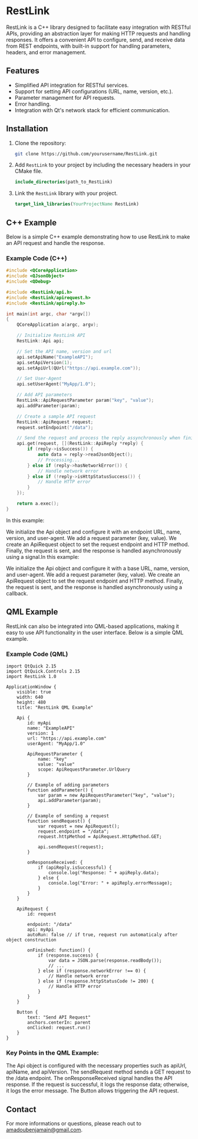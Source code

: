 # RestLink

RestLink is a C++ library designed to facilitate easy integration with RESTful APIs, providing an abstraction layer for making HTTP requests and handling responses. It offers a convenient API to configure, send, and receive data from REST endpoints, with built-in support for handling parameters, headers, and error management.

## Features

- Simplified API integration for RESTful services.
- Support for setting API configurations (URL, name, version, etc.).
- Parameter management for API requests.
- Error handling.
- Integration with Qt's network stack for efficient communication.

## Installation

1. Clone the repository:

    ```bash
    git clone https://github.com/yourusername/RestLink.git
    ```

2. Add `RestLink` to your project by including the necessary headers in your CMake file.

    ```cmake
    include_directories(path_to_RestLink)
    ```

3. Link the `RestLink` library with your project.

    ```cmake
    target_link_libraries(YourProjectName RestLink)
    ```

## C++ Example

Below is a simple C++ example demonstrating how to use RestLink to make an API request and handle the response.

### Example Code (C++)

```cpp
#include <QCoreApplication>
#include <QJsonObject>
#include <QDebug>

#include <RestLink/api.h>
#include <RestLink/apirequest.h>
#include <RestLink/apireply.h>

int main(int argc, char *argv[])
{
    QCoreApplication a(argc, argv);

    // Initialize RestLink API
    RestLink::Api api;

    // Set the API name, version and url
    api.setApiName("ExampleAPI");
    api.setApiVersion(1);
    api.setApiUrl(QUrl("https://api.example.com"));

    // Set User-Agent
    api.setUserAgent("MyApp/1.0");

    // Add API parameters
    RestLink::ApiRequestParameter param("key", "value");
    api.addParameter(param);

    // Create a sample API request
    RestLink::ApiRequest request;
    request.setEndpoint("/data");

    // Send the request and process the reply assynchronously when finished
    api.get(request, [](RestLink::ApiReply *reply) {
        if (reply->isSuccess()) {
            auto data = reply->readJsonObject();
            // Processing...
        } else if (reply->hasNetworkError()) {
            // Handle network error
        } else if (!reply->isHttpStatusSuccess()) {
            // Handle HTTP error
        }
    });

    return a.exec();
}
```

In this example:

We initialize the Api object and configure it with an endpoint URL, name, version, and user-agent.
We add a request parameter (key, value).
We create an ApiRequest object to set the request endpoint and HTTP method.
Finally, the request is sent, and the response is handled asynchronously using a signal.In this example:

We initialize the Api object and configure it with a base URL, name, version, and user-agent.
We add a request parameter (key, value).
We create an ApiRequest object to set the request endpoint and HTTP method.
Finally, the request is sent, and the response is handled asynchronously using a callback.

## QML Example

RestLink can also be integrated into QML-based applications, making it easy to use API functionality in the user interface. Below is a simple QML example.

### Example Code (QML)

```
import QtQuick 2.15
import QtQuick.Controls 2.15
import RestLink 1.0

ApplicationWindow {
    visible: true
    width: 640
    height: 480
    title: "RestLink QML Example"

    Api {
        id: myApi
        name: "ExampleAPI"
        version: 1
        url: "https://api.example.com"
        userAgent: "MyApp/1.0"
        
        ApiRequestParameter {
            name: "key"
            value: "value"
            scope: ApiRequestParameter.UrlQuery
        }

        // Example of adding parameters
        function addParameter() {
            var param = new ApiRequestParameter("key", "value");
            api.addParameter(param);
        }

        // Example of sending a request
        function sendRequest() {
            var request = new ApiRequest();
            request.endpoint = "/data";
            request.httpMethod = ApiRequest.HttpMethod.GET;

            api.sendRequest(request);
        }

        onResponseReceived: {
            if (apiReply.isSuccessful) {
                console.log("Response: " + apiReply.data);
            } else {
                console.log("Error: " + apiReply.errorMessage);
            }
        }
    }
    
    ApiRequest {
        id: request
    
        endpoint: "/data"
        api: myApi
        autoRun: false // if true, request run automaticaly after object construction
        
        onFinished: function() {
            if (response.success) {
                var data = JSON.parse(response.readBody());
                // ...
            } else if (response.networkError !== 0) {
                // Handle network error
            } else if (response.httpStatusCode != 200) {
                // Handle HTTP error
            }
        }
    }

    Button {
        text: "Send API Request"
        anchors.centerIn: parent
        onClicked: request.run()
    }
}
```

### Key Points in the QML Example:

The Api object is configured with the necessary properties such as apiUrl, apiName, and apiVersion.
The sendRequest method sends a GET request to the /data endpoint.
The onResponseReceived signal handles the API response. If the request is successful, it logs the response data; otherwise, it logs the error message.
The Button allows triggering the API request.

## Contact

For more informations or questions, please reach out to amadoubenjamain@gmail.com.
